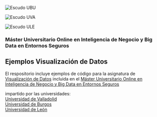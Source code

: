 ![Escudo UBU](http://www.ubu.es/sites/default/files/portal_page/images/escudo_color_1l_dcha.jpg)

![Escudo UVA](https://www.vectorlogo.es/wp-content/uploads/2014/12/logo-vector-universidad-valladolid.jpg)

![Escudo ULE](https://www.vectorlogo.es/wp-content/uploads/2014/12/logo-vector-universidad-leon-escudo.jpg)

### Máster Universitario Online en Inteligencia de Negocio y Big Data en Entornos Seguros

## Ejemplos Visualización de Datos
El respositorio incluye ejemplos de código para la asignatura de [Visualización de Datos](https://www.inf.uva.es/master-online/#guas_docentes)  incluida en el 
[Máster Universitario Online en Inteligencia de Negocio y Big Data en Entornos Seguros](https://www.ubu.es/master-universitario-online-en-inteligencia-de-negocio-y-big-data-en-entornos-seguros-business-intelligence-and-big-data-cyber-secure-environments-interuniversitario) 

impartido por las universidades:  
[Universidad de Valladolid](http://www.uva.es/)  
[Universidad de Burgos](http://www.ubu.es/)  
[Universidad de León](https://www.unileon.es/)  
